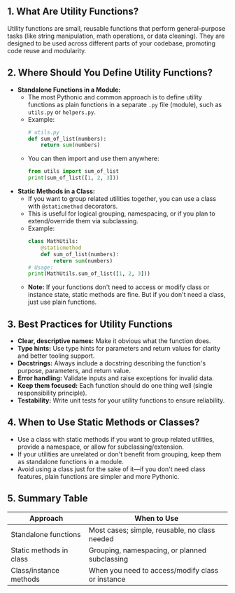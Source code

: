 ## 1. **What Are Utility Functions?**
Utility functions are small, reusable functions that perform general-purpose tasks (like string manipulation, math operations, or data cleaning). They are designed to be used across different parts of your codebase, promoting code reuse and modularity.

## 2. **Where Should You Define Utility Functions?**
- **Standalone Functions in a Module:**
  - The most Pythonic and common approach is to define utility functions as plain functions in a separate `.py` file (module), such as `utils.py` or `helpers.py`.
  - Example:
    ```python
    # utils.py
    def sum_of_list(numbers):
        return sum(numbers)
    ```
  - You can then import and use them anywhere:
    ```python
    from utils import sum_of_list
    print(sum_of_list([1, 2, 3]))
    ```
- **Static Methods in a Class:**
  - If you want to group related utilities together, you can use a class with `@staticmethod` decorators.
  - This is useful for logical grouping, namespacing, or if you plan to extend/override them via subclassing.
  - Example:
    ```python
    class MathUtils:
        @staticmethod
        def sum_of_list(numbers):
            return sum(numbers)
    # Usage:
    print(MathUtils.sum_of_list([1, 2, 3]))
    ```
  - **Note:** If your functions don't need to access or modify class or instance state, static methods are fine. But if you don't need a class, just use plain functions.

## 3. **Best Practices for Utility Functions**
- **Clear, descriptive names:** Make it obvious what the function does.
- **Type hints:** Use type hints for parameters and return values for clarity and better tooling support.
- **Docstrings:** Always include a docstring describing the function's purpose, parameters, and return value.
- **Error handling:** Validate inputs and raise exceptions for invalid data.
- **Keep them focused:** Each function should do one thing well (single responsibility principle).
- **Testability:** Write unit tests for your utility functions to ensure reliability.

## 4. **When to Use Static Methods or Classes?**
- Use a class with static methods if you want to group related utilities, provide a namespace, or allow for subclassing/extension.
- If your utilities are unrelated or don't benefit from grouping, keep them as standalone functions in a module.
- Avoid using a class just for the sake of it—if you don't need class features, plain functions are simpler and more Pythonic.

## 5. **Summary Table**
| Approach                | When to Use                                      |
|------------------------|--------------------------------------------------|
| Standalone functions   | Most cases; simple, reusable, no class needed    |
| Static methods in class| Grouping, namespacing, or planned subclassing    |
| Class/instance methods | When you need to access/modify class or instance |
